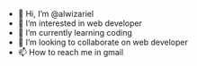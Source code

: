 - 👋 Hi, I’m @alwizariel
- 👀 I’m interested in web developer
- 🌱 I’m currently learning coding
- 💞️ I’m looking to collaborate on web developer
- 📫 How to reach me in gmail

<!---
alwizariel/alwizariel is a ✨ special ✨ repository because its `README.md` (this file) appears on your GitHub profile.
You can click the Preview link to take a look at your changes.
--->
